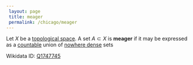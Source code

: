 ```yaml
---
 layout: page
 title: meager
 permalink: /chicago/meager
---
```


Let $X$ be a [topological space](https://mathgloss.github.io/MathGloss/chicago/topological_space). A set $A\subset X$ is **meager** if it may be expressed as a [countable](https://mathgloss.github.io/MathGloss/chicago/countable) union of [nowhere dense](https://mathgloss.github.io/MathGloss/chicago/nowhere_dense) sets

Wikidata ID: [Q1747745](https://www.wikidata.org/wiki/Q1747745)
